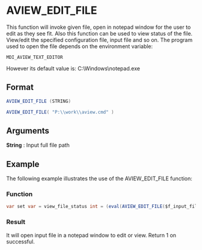 # AVIEW_EDIT_FILE

This function will invoke given file, open in notepad window for the user to edit as they see fit. Also this function can be used to view status of the file. View/edit the specified configuration file, input file and so on. The program used to open the file depends on the environment variable: 

`MDI_AVIEW_TEXT_EDITOR`

However its default value is: C:\Windows\notepad.exe 

## Format 
```java
AVIEW_EDIT_FILE (STRING) 
```
```java
AVIEW_EDIT_FILE( "P:\\work\\aview.cmd" )
```
## Arguments 

 



**String** 
: Input full file path 


## Example 

The following example illustrates the use of the AVIEW_EDIT_FILE function:

 



### Function  
```java
var set var = view_file_status int = (eval(AVIEW_EDIT_FILE($f_input_file_name))) 
```

### Result  

It will open input file in a notepad window to edit or view. Return 1 on successful. 
